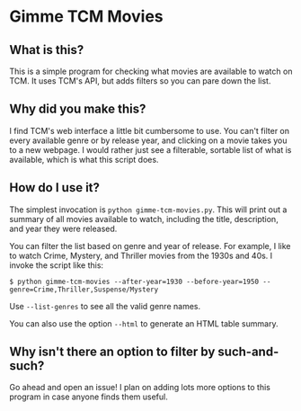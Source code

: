 # Gimme TCM Movies

## What is this?

This is a simple program for checking what movies are available to watch on
TCM. It uses TCM's API, but adds filters so you can pare down the list.

## Why did you make this?

I find TCM's web interface a little bit cumbersome to use. You can't filter on
every available genre or by release year, and clicking on a movie takes you to
a new webpage. I would rather just see a filterable, sortable list of what is
available, which is what this script does.

## How do I use it?

The simplest invocation is `python gimme-tcm-movies.py`. This will print out a
summary of all movies available to watch, including the title, description, and
year they were released.

You can filter the list based on genre and year of release. For example, I like
to watch Crime, Mystery, and Thriller movies from the 1930s and 40s. I invoke
the script like this:

```
$ python gimme-tcm-movies --after-year=1930 --before-year=1950 --genre=Crime,Thriller,Suspense/Mystery
```

Use `--list-genres` to see all the valid genre names.

You can also use the option `--html` to generate an HTML table summary.

## Why isn't there an option to filter by such-and-such?

Go ahead and open an issue! I plan on adding lots more options to this program
in case anyone finds them useful.

